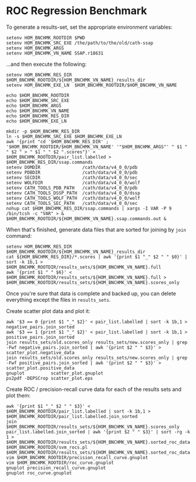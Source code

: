 ROC Regression Benchmark
========================

To generate a results-set, set the appropriate environment variables:

~~~~~
setenv HOM_BNCHMK_ROOTDIR $PWD
setenv HOM_BNCHMK_SRC_EXE /the/path/to/the/old/cath-ssap
setenv HOM_BNCHMK_ARGS    
setenv HOM_BNCHMK_VN_NAME SSAP.r18631
~~~~~

...and then execute the following:

~~~~~
setenv HOM_BNCHMK_RES_DIR $HOM_BNCHMK_ROOTDIR/${HOM_BNCHMK_VN_NAME}_results_dir
setenv HOM_BNCHMK_EXE_LN  $HOM_BNCHMK_ROOTDIR/$HOM_BNCHMK_VN_NAME

echo $HOM_BNCHMK_ROOTDIR
echo $HOM_BNCHMK_SRC_EXE
echo $HOM_BNCHMK_ARGS
echo $HOM_BNCHMK_VN_NAME
echo $HOM_BNCHMK_RES_DIR
echo $HOM_BNCHMK_EXE_LN

mkdir -p $HOM_BNCHMK_RES_DIR
ln -s $HOM_BNCHMK_SRC_EXE $HOM_BNCHMK_EXE_LN
awk '{print "cd '$HOM_BNCHMK_RES_DIR' ; '$HOM_BNCHMK_ROOTDIR/$HOM_BNCHMK_VN_NAME' '"$HOM_BNCHMK_ARGS"' " $1 " " $2 " > " $1 "_" $2 ".scores"}' < $HOM_BNCHMK_ROOTDIR/pair_list.labelled > $HOM_BNCHMK_RES_DIR/ssap.commands
setenv DOMDIR                /cath/data/v4_0_0/pdb
setenv PDBDIR                /cath/data/v4_0_0/pdb
setenv SECDIR                /cath/data/v4_0_0/sec
setenv WOLFDIR               /cath/data/v4_0_0/wolf
setenv CATH_TOOLS_PDB_PATH   /cath/data/v4_0_0/pdb
setenv CATH_TOOLS_DSSP_PATH  /cath/data/v4_0_0/dssp
setenv CATH_TOOLS_WOLF_PATH  /cath/data/v4_0_0/wolf
setenv CATH_TOOLS_SEC_PATH   /cath/data/v4_0_0/sec
nohup cat $HOM_BNCHMK_RES_DIR/ssap.commands | xargs -I VAR -P 9 /bin/tcsh -c "VAR" > & $HOM_BNCHMK_ROOTDIR/${HOM_BNCHMK_VN_NAME}.ssap.commands.out &
~~~~~

When that's finished, generate data files that are sorted for joining by `join` command:

~~~~~
setenv HOM_BNCHMK_RES_DIR $HOM_BNCHMK_ROOTDIR/${HOM_BNCHMK_VN_NAME}_results_dir
cat ${HOM_BNCHMK_RES_DIR}/*.scores | awk '{print $1 "_" $2 " " $0}' | sort -k 1b,1 > $HOM_BNCHMK_ROOTDIR/results_sets/${HOM_BNCHMK_VN_NAME}.full
awk '{print $1 " " $6}' < $HOM_BNCHMK_ROOTDIR/results_sets/${HOM_BNCHMK_VN_NAME}.full > $HOM_BNCHMK_ROOTDIR/results_sets/${HOM_BNCHMK_VN_NAME}.scores_only
~~~~~~

Once you're sure that data is complete and backed up, you can delete everything except the files in `results_sets`.

Create scatter plot data and plot it:

~~~~~
awk '$3 == 0 {print $1 "_" $2}' < pair_list.labelled | sort -k 1b,1 > negative_pairs.join_sorted
awk '$3 == 1 {print $1 "_" $2}' < pair_list.labelled | sort -k 1b,1 > positive_pairs.join_sorted
join results_sets/old.scores_only results_sets/new.scores_only | grep -Fwf negative_pairs.join_sorted | awk '{print $2 " " $3}' > scatter_plot.negative_data
join results_sets/old.scores_only results_sets/new.scores_only | grep -Fwf positive_pairs.join_sorted | awk '{print $2 " " $3}' > scatter_plot.positive_data
gnuplot          scatter_plot.gnuplot
ps2pdf -DEPSCrop scatter_plot.eps
~~~~~

Create ROC / precision-recall curve data for each of the results sets and plot them:

~~~~~
awk '{print $1 "_" $2 " " $3}' < $HOM_BNCHMK_ROOTDIR/pair_list.labelled | sort -k 1b,1 > $HOM_BNCHMK_ROOTDIR/pair_list.labelled.join_sorted
join $HOM_BNCHMK_ROOTDIR/results_sets/${HOM_BNCHMK_VN_NAME}.scores_only pair_list.labelled.join_sorted | awk '{print $2 " " $3}' | sort -rg -k 1 > $HOM_BNCHMK_ROOTDIR/results_sets/${HOM_BNCHMK_VN_NAME}.sorted_roc_data
$HOM_BNCHMK_ROOTDIR/svm_rocs.pl $HOM_BNCHMK_ROOTDIR/results_sets/${HOM_BNCHMK_VN_NAME}.sorted_roc_data
vim $HOM_BNCHMK_ROOTDIR/precision_recall_curve.gnuplot
vim $HOM_BNCHMK_ROOTDIR/roc_curve.gnuplot
gnuplot precision_recall_curve.gnuplot
gnuplot roc_curve.gnuplot
~~~~~
